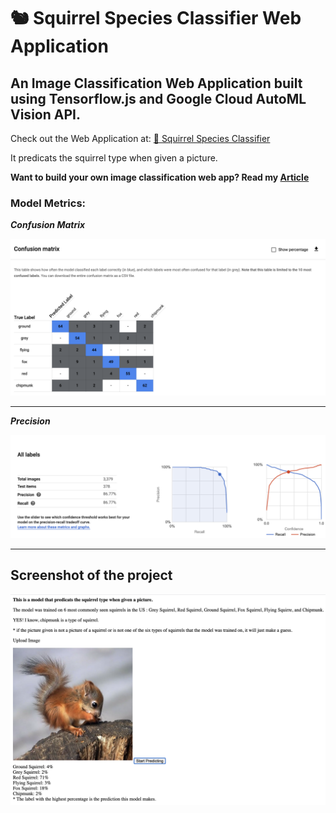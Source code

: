 # 🐿 Squirrel Species Classifier Web Application
## An Image Classification Web Application built using Tensorflow.js and Google Cloud AutoML Vision API.
Check out the Web Application at: [:link: Squirrel Species Classifier](https://adroit-memento-277508.uc.r.appspot.com/)

It predicats the squirrel type when given a picture.

**Want to build your own image classification web app? Read my [Article]()**

### Model Metrics:

_**Confusion Matrix**_

![Confusion Matrix](https://github.com/Sheldenshi/SquirrelSpeciesClassifier/blob/master/cm.png)

---


_**Precision**_

![Precision](https://github.com/Sheldenshi/SquirrelSpeciesClassifier/blob/master/rp.png)


---

## Screenshot of the project

![Screenshot](https://github.com/Sheldenshi/SquirrelSpeciesClassifier/blob/master/ss.png)

